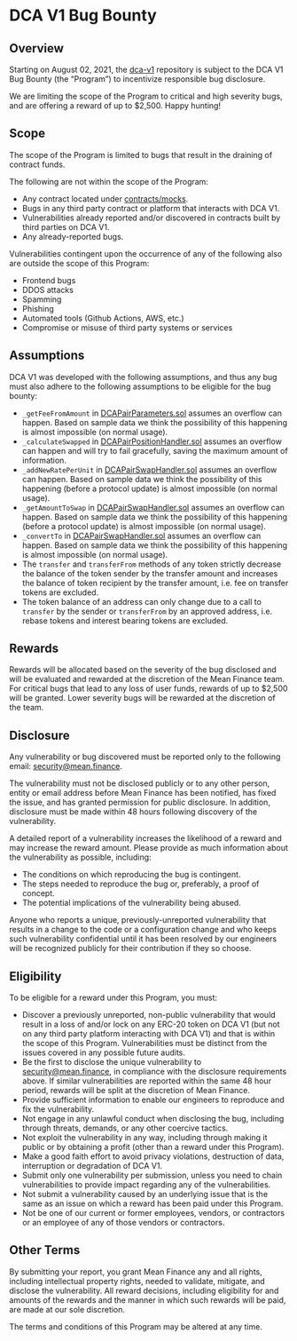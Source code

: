 # DCA V1 Bug Bounty

## Overview

Starting on August 02, 2021, the [dca-v1](https://github.com/mean-finance/dca-v1) repository is subject to the DCA V1 Bug Bounty (the “Program”) to incentivize responsible bug disclosure.

We are limiting the scope of the Program to critical and high severity bugs, and are offering a reward of up to $2,500. Happy hunting!

## Scope

The scope of the Program is limited to bugs that result in the draining of contract funds.

The following are not within the scope of the Program:

- Any contract located under [contracts/mocks](./contracts/mocks).
- Bugs in any third party contract or platform that interacts with DCA V1.
- Vulnerabilities already reported and/or discovered in contracts built by third parties on DCA V1.
- Any already-reported bugs.

Vulnerabilities contingent upon the occurrence of any of the following also are outside the scope of this Program:

- Frontend bugs
- DDOS attacks
- Spamming
- Phishing
- Automated tools (Github Actions, AWS, etc.)
- Compromise or misuse of third party systems or services

## Assumptions

DCA V1 was developed with the following assumptions, and thus any bug must also adhere to the following assumptions
to be eligible for the bug bounty:

- `_getFeeFromAmount` in [DCAPairParameters.sol](./contracts/DCAPair/DCAPairParameters.sol) assumes an overflow can happen. Based on sample data we think the possibility of this happening is almost impossible (on normal usage).
- `_calculateSwapped` in [DCAPairPositionHandler.sol](./contracts/DCAPair/DCAPairPositionHandler.sol) assumes an overflow can happen and will try to fail gracefully, saving the maximum amount of information.
- `_addNewRatePerUnit` in [DCAPairSwapHandler.sol](./contracts/DCAPair/DCAPairSwapHandler.sol) assumes an overflow can happen. Based on sample data we think the possibility of this happening (before a protocol update) is almost impossible (on normal usage).
- `_getAmountToSwap` in [DCAPairSwapHandler.sol](./contracts/DCAPair/DCAPairSwapHandler.sol) assumes an overflow can happen. Based on sample data we think the possibility of this happening (before a protocol update) is almost impossible (on normal usage).
- `_convertTo` in [DCAPairSwapHandler.sol](./contracts/DCAPair/DCAPairSwapHandler.sol) assumes an overflow can happen. Based on sample data we think the possibility of this happening is almost impossible (on normal usage).
- The `transfer` and `transferFrom` methods of any token strictly decrease the balance of the token sender by the transfer amount and increases the balance of token recipient by the transfer amount, i.e. fee on transfer tokens are excluded.
- The token balance of an address can only change due to a call to `transfer` by the sender or `transferFrom` by an approved address, i.e. rebase tokens and interest bearing tokens are excluded.

## Rewards

Rewards will be allocated based on the severity of the bug disclosed and will be evaluated and rewarded at the discretion of the Mean Finance team. For critical bugs that lead to any loss of user funds, rewards of up to $2,500 will be granted. Lower severity bugs will be rewarded at the discretion of the team.

## Disclosure

Any vulnerability or bug discovered must be reported only to the following email: [security@mean.finance](mailto:security@mean.finance).

The vulnerability must not be disclosed publicly or to any other person, entity or email address before Mean Finance has been notified, has fixed the issue, and has granted permission for public disclosure. In addition, disclosure must be made within 48 hours following discovery of the vulnerability.

A detailed report of a vulnerability increases the likelihood of a reward and may increase the reward amount. Please provide as much information about the vulnerability as possible, including:

- The conditions on which reproducing the bug is contingent.
- The steps needed to reproduce the bug or, preferably, a proof of concept.
- The potential implications of the vulnerability being abused.

Anyone who reports a unique, previously-unreported vulnerability that results in a change to the code or a configuration change and who keeps such vulnerability confidential until it has been resolved by our engineers will be recognized publicly for their contribution if they so choose.

## Eligibility

To be eligible for a reward under this Program, you must:

- Discover a previously unreported, non-public vulnerability that would result in a loss of and/or lock on any ERC-20 token on DCA V1 (but not on any third party platform interacting with DCA V1) and that is within the scope of this Program. Vulnerabilities must be distinct from the issues covered in any possible future audits.
- Be the first to disclose the unique vulnerability to [security@mean.finance](mailto:security@mean.finance), in compliance with the disclosure requirements above. If similar vulnerabilities are reported within the same 48 hour period, rewards will be split at the discretion of Mean Finance.
- Provide sufficient information to enable our engineers to reproduce and fix the vulnerability.
- Not engage in any unlawful conduct when disclosing the bug, including through threats, demands, or any other coercive tactics.
- Not exploit the vulnerability in any way, including through making it public or by obtaining a profit (other than a reward under this Program).
- Make a good faith effort to avoid privacy violations, destruction of data, interruption or degradation of DCA V1.
- Submit only one vulnerability per submission, unless you need to chain vulnerabilities to provide impact regarding any of the vulnerabilities.
- Not submit a vulnerability caused by an underlying issue that is the same as an issue on which a reward has been paid under this Program.
- Not be one of our current or former employees, vendors, or contractors or an employee of any of those vendors or contractors.

## Other Terms

By submitting your report, you grant Mean Finance any and all rights, including intellectual property rights, needed to validate, mitigate, and disclose the vulnerability. All reward decisions, including eligibility for and amounts of the rewards and the manner in which such rewards will be paid, are made at our sole discretion.

The terms and conditions of this Program may be altered at any time.

